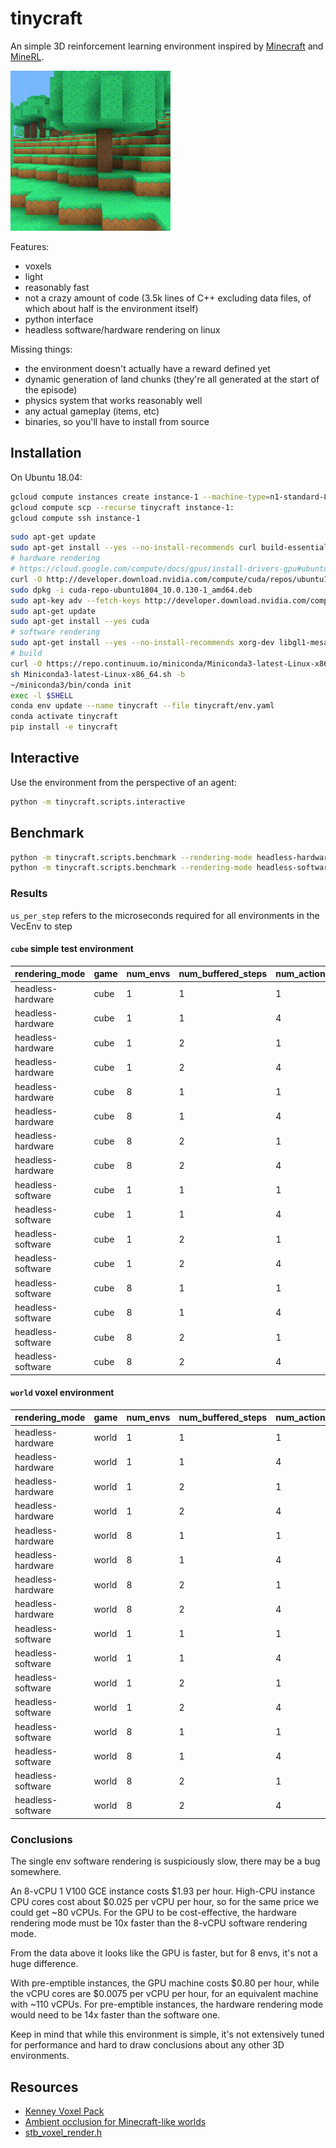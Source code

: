 # tinycraft

An simple 3D reinforcement learning environment inspired by [Minecraft](https://www.youtube.com/watch?v=ToEFJC1xjU8) and [MineRL](http://minerl.io/).

![video](support/video.gif)

Features:

* voxels
* light
* reasonably fast
* not a crazy amount of code (3.5k lines of C++ excluding data files, of which about half is the environment itself)
* python interface
* headless software/hardware rendering on linux

Missing things:

* the environment doesn't actually have a reward defined yet
* dynamic generation of land chunks (they're all generated at the start of the episode)
* physics system that works reasonably well
* any actual gameplay (items, etc)
* binaries, so you'll have to install from source

## Installation

On Ubuntu 18.04:

```sh
gcloud compute instances create instance-1 --machine-type=n1-standard-8 --accelerator=type=nvidia-tesla-v100,count=1 --image=ubuntu-1804-bionic-v20200129a --image-project=ubuntu-os-cloud --boot-disk-size=50GB
gcloud compute scp --recurse tinycraft instance-1:
gcloud compute ssh instance-1
```

```sh
sudo apt-get update
sudo apt-get install --yes --no-install-recommends curl build-essential
# hardware rendering
# https://cloud.google.com/compute/docs/gpus/install-drivers-gpu#ubuntu-driver-steps
curl -O http://developer.download.nvidia.com/compute/cuda/repos/ubuntu1804/x86_64/cuda-repo-ubuntu1804_10.0.130-1_amd64.deb
sudo dpkg -i cuda-repo-ubuntu1804_10.0.130-1_amd64.deb
sudo apt-key adv --fetch-keys http://developer.download.nvidia.com/compute/cuda/repos/ubuntu1804/x86_64/7fa2af80.pub
sudo apt-get update
sudo apt-get install --yes cuda
# software rendering
sudo apt-get install --yes --no-install-recommends xorg-dev libgl1-mesa-dev xvfb libosmesa6-dev
# build
curl -O https://repo.continuum.io/miniconda/Miniconda3-latest-Linux-x86_64.sh
sh Miniconda3-latest-Linux-x86_64.sh -b
~/miniconda3/bin/conda init
exec -l $SHELL
conda env update --name tinycraft --file tinycraft/env.yaml
conda activate tinycraft
pip install -e tinycraft
```

## Interactive

Use the environment from the perspective of an agent:

```sh
python -m tinycraft.scripts.interactive
```

## Benchmark

```sh
python -m tinycraft.scripts.benchmark --rendering-mode headless-hardware
python -m tinycraft.scripts.benchmark --rendering-mode headless-software
```

### Results

`us_per_step` refers to the microseconds required for all environments in the VecEnv to step

#### `cube` simple test environment

rendering_mode | game | num_envs | num_buffered_steps | num_action_repeats | us_per_step
--- | --- | --- | --- | --- | ---
headless-hardware | cube | 1 | 1 | 1 | 70
headless-hardware | cube | 1 | 1 | 4 | 70
headless-hardware | cube | 1 | 2 | 1 | 45
headless-hardware | cube | 1 | 2 | 4 | 44
headless-hardware | cube | 8 | 1 | 1 | 1142
headless-hardware | cube | 8 | 1 | 4 | 1147
headless-hardware | cube | 8 | 2 | 1 | 716
headless-hardware | cube | 8 | 2 | 4 | 699
headless-software | cube | 1 | 1 | 1 | 231
headless-software | cube | 1 | 1 | 4 | 233
headless-software | cube | 1 | 2 | 1 | 233
headless-software | cube | 1 | 2 | 4 | 235
headless-software | cube | 8 | 1 | 1 | 1531
headless-software | cube | 8 | 1 | 4 | 1502
headless-software | cube | 8 | 2 | 1 | 1516
headless-software | cube | 8 | 2 | 4 | 1498

#### `world` voxel environment

rendering_mode | game | num_envs | num_buffered_steps | num_action_repeats | us_per_step
--- | --- | --- | --- | --- | ---
headless-hardware | world | 1 | 1 | 1 | 113
headless-hardware | world | 1 | 1 | 4 | 152
headless-hardware | world | 1 | 2 | 1 | 76
headless-hardware | world | 1 | 2 | 4 | 108
headless-hardware | world | 8 | 1 | 1 | 1627
headless-hardware | world | 8 | 1 | 4 | 1705
headless-hardware | world | 8 | 2 | 1 | 1045
headless-hardware | world | 8 | 2 | 4 | 1060
headless-software | world | 1 | 1 | 1 | 10716
headless-software | world | 1 | 1 | 4 | 9493
headless-software | world | 1 | 2 | 1 | 7692
headless-software | world | 1 | 2 | 4 | 9962
headless-software | world | 8 | 1 | 1 | 22684
headless-software | world | 8 | 1 | 4 | 22087
headless-software | world | 8 | 2 | 1 | 23138
headless-software | world | 8 | 2 | 4 | 21618

### Conclusions

The single env software rendering is suspiciously slow, there may be a bug somewhere.

An 8-vCPU 1 V100 GCE instance costs $1.93 per hour.  High-CPU instance CPU cores cost about $0.025 per vCPU per hour, so for the same price we could get ~80 vCPUs.  For the GPU to be cost-effective, the hardware rendering mode must be 10x faster than the 8-vCPU software rendering mode.

From the data above it looks like the GPU is faster, but for 8 envs, it's not a huge difference.

With pre-emptible instances, the GPU machine costs $0.80 per hour, while the vCPU cores are $0.0075 per vCPU per hour, for an equivalent machine with ~110 vCPUs.  For pre-emptible instances, the hardware rendering mode would need to be 14x faster than the software one.

Keep in mind that while this environment is simple, it's not extensively tuned for performance and hard to draw conclusions about any other 3D environments.

## Resources

* [Kenney Voxel Pack](https://www.kenney.nl/assets/voxel-pack)
* [Ambient occlusion for Minecraft-like worlds](https://0fps.net/2013/07/03/ambient-occlusion-for-minecraft-like-worlds/)
* [stb_voxel_render.h](https://www.youtube.com/watch?v=2vnTtiLrV1w)